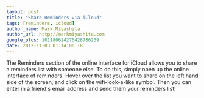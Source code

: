 ```yaml
---
layout: post
title: "Share Reminders via iCloud"
tags: [reminders, icloud]
author_name: Mark Miyashita
author_url: http://markmiyashita.com
google_plus: 101180624276428786239
date: 2012-11-03 01:14:00 -8
---
```


The Reminders section of the online interface for iCloud allows you to share a reminders list with someone else. To do this, simply open up the online interface of reminders. Hover over the list you want to share on the left hand side of the screen, and click on the wifi-look-a-like symbol. Then you can enter in a friend's email address and send them your reminders list!

